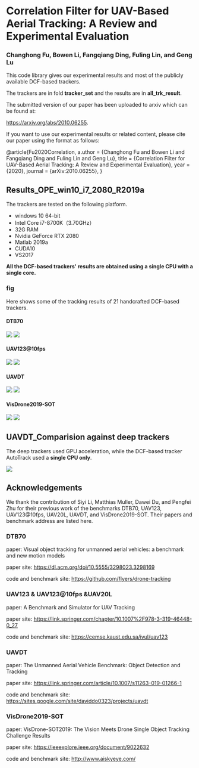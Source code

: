 # Correlation Filter for UAV-Based Aerial Tracking: A Review and Experimental Evaluation

### Changhong Fu, Bowen Li, Fangqiang Ding, Fuling Lin, and Geng Lu



This code library gives our experimental results and most of the publicly available DCF-based trackers.


The trackers are in fold **tracker_set** and the results are in **all_trk_result**.


The submitted version of our paper has been uploaded to arxiv which can be found at:

https://arxiv.org/abs/2010.06255.

If you want to use our experimental results or related content, please cite our paper using the format as follows:

@article{Fu2020Correlation,
a.uthor = {Changhong Fu and Bowen Li and Fangqiang Ding and Fuling Lin and Geng Lu},
title = {Correlation Filter for UAV-Based Aerial Tracking: A Review and Experimental Evaluation},
year = {2020},
journal = {arXiv:2010.06255},
}

## Results_OPE_win10_i7_2080_R2019a

The trackers are tested on the following platform.

- windows 10 64-bit
- Intel Core i7-8700K（3.70GHz）
- 32G RAM
- Nvidia GeForce RTX 2080
- Matlab 2019a
- CUDA10
- VS2017

**All the DCF-based trackers' results are obtained using a single CPU with a single core.**

### fig

Here shows some of the tracking results of 21 handcrafted DCF-based trackers.


#### DTB70

<img src="./fig/DTB70_Pre_hand.png">

<img src="./fig/DTB70_Suc_hand.png">

#### UAV123@10fps

<img src="./fig/UAV123@10fps_Pre_hand.png">

<img src="./fig/UAV123@10fps_Suc_hand.png">

#### UAVDT

<img src="./fig/UAVDT_Pre_hand.png">

<img src="./fig/UAVDT_Suc_hand.png">

#### VisDrone2019-SOT

<img src="./fig/VisDrone_Pre_hand.png">

<img src="./fig/VisDrone_Suc_hand.png">

## UAVDT_Comparision against deep trackers

The deep trackers used GPU acceleration, while the DCF-based tracker AutoTrack used a **single CPU only**.

<img src="./fig/UAVDT_Pre_deep.png">

## Acknowledgements

We thank the contribution of  Siyi Li, Matthias Muller, Dawei Du, and Pengfei Zhu for their previous work of the benchmarks DTB70, UAV123, UAV123@10fps, UAV20L, UAVDT, and VisDrone2019-SOT. Their papers and benchmark address are listed here.

### DTB70

paper: Visual object tracking for unmanned aerial vehicles: a benchmark and new motion models

paper site: https://dl.acm.org/doi/10.5555/3298023.3298169

code and benchmark site: https://github.com/flyers/drone-tracking

### UAV123 & UAV123@10fps &UAV20L

paper: A Benchmark and Simulator for UAV Tracking 

paper site: https://link.springer.com/chapter/10.1007%2F978-3-319-46448-0_27

code and benchmark site: https://cemse.kaust.edu.sa/ivul/uav123

### UAVDT

paper: The Unmanned Aerial Vehicle Benchmark: Object Detection and Tracking  

paper site: https://link.springer.com/article/10.1007/s11263-019-01266-1

code and benchmark site: https://sites.google.com/site/daviddo0323/projects/uavdt

### VisDrone2019-SOT

paper: VisDrone-SOT2019: The Vision Meets Drone
Single Object Tracking Challenge Results  

paper site: https://ieeexplore.ieee.org/document/9022632

code and benchmark site: http://www.aiskyeye.com/  
